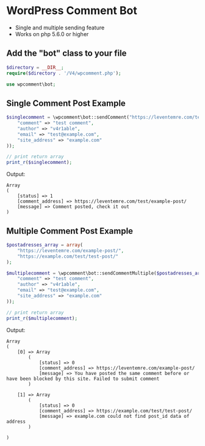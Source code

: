 # WordPress Comment Bot

* Single and multiple sending feature
* Works on php 5.6.0 or higher

Add the "bot" class to your file
-----------------------
```php
$directory = __DIR__;
require($directory . '/V4/wpcomment.php');

use wpcomment\bot;
```

Single Comment Post Example
-----------------------
```php
$singlecomment = \wpcomment\bot::sendComment("https://leventemre.com/test/example-post/", array(
    "comment" => "test comment",
    "author" => "v4r1able",
    "email" => "test@example.com",
    "site_address" => "example.com"
));

// print return array
print_r($singlecomment);
```

Output:
```
Array
(
    [status] => 1
    [comment_address] => https://leventemre.com/test/example-post/
    [message] => Comment posted, check it out
)
```

Multiple Comment Post Example
-----------------------
```php
$postadresses_array = array(
    "https://leventemre.com/example-post/",
    "https://example.com/test/test-post/"
);

$multiplecomment = \wpcomment\bot::sendCommentMultiple($postadresses_array, array(
    "comment" => "test comment",
    "author" => "v4r1able",
    "email" => "test@example.com",
    "site_address" => "example.com"
));

// print return array
print_r($multiplecomment);
```

Output:
```
Array
(
    [0] => Array
        (
            [status] => 0
            [comment_address] => https://leventemre.com/example-post/
            [message] => You have posted the same comment before or have been blocked by this site. Failed to submit comment
        )

    [1] => Array
        (
            [status] => 0
            [comment_address] => https://example.com/test/test-post/
            [message] => example.com could not find post_id data of address
        )

)
```